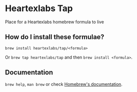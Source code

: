# Heartexlabs Tap
Place for a Heartexlabs homebrew formula to live

## How do I install these formulae?

`brew install heartexlabs/tap/<formula>`

Or `brew tap heartexlabs/tap` and then `brew install <formula>`.

## Documentation

`brew help`, `man brew` or check [Homebrew's documentation](https://docs.brew.sh).
